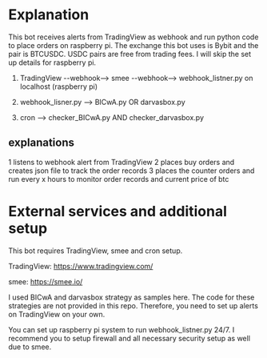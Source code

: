 # Explanation
This bot receives alerts from TradingView as webhook and run python code to place orders on raspberry pi. The exchange this bot uses is Bybit and the pair is BTCUSDC. USDC pairs are free from trading fees. I will skip the set up details for raspberry pi.

1. TradingView --webhook--> smee --webhook--> webhook_listner.py on localhost (raspberry pi)

2. webhook_lisner.py --> BICwA.py OR darvasbox.py

3. cron --> checker_BICwA.py AND checker_darvasbox.py

## explanations
1 listens to webhook alert from TradingView
2 places buy orders and creates json file to track the order records
3 places the counter orders and run every x hours to monitor order records and current price of btc

# External services and additional setup
This bot requires TradingView, smee and cron setup.

TradingView: https://www.tradingview.com/

smee: https://smee.io/

I used BICwA and darvasbox strategy as samples here. The code for these strategies are not provided in this repo. Therefore, you need to set up alerts on TradingView on your own.

You can set up raspberry pi system to run webhook_listner.py 24/7.
I recommend you to setup firewall and all necessary security setup as well due to smee.

